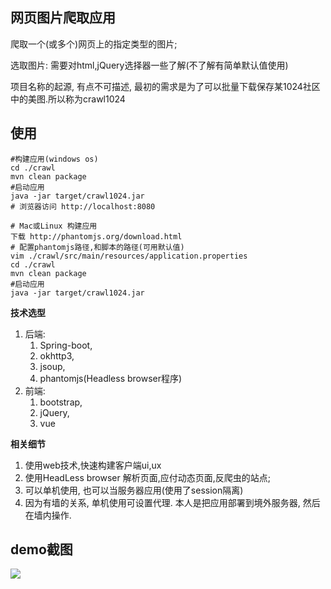 
##  网页图片爬取应用 ##

爬取一个(或多个)网页上的指定类型的图片; 

选取图片: 需要对html,jQuery选择器一些了解(不了解有简单默认值使用)

项目名称的起源, 有点不可描述, 最初的需求是为了可以批量下载保存某1024社区中的美图.所以称为crawl1024

## 使用 ##
    
    #构建应用(windows os)
    cd ./crawl
    mvn clean package 
    #启动应用 
    java -jar target/crawl1024.jar
    # 浏览器访问 http://localhost:8080
    
    # Mac或Linux 构建应用
    下载 http://phantomjs.org/download.html 
    # 配置phantomjs路径,和脚本的路径(可用默认值)
    vim ./crawl/src/main/resources/application.properties 
    cd ./crawl 
	mvn clean package 
    #启动应用 
    java -jar target/crawl1024.jar

**技术选型**  

1. 后端: 
	1. Spring-boot,
	2. okhttp3,
	3. jsoup,
	4. phantomjs(Headless browser程序)
2. 前端: 
	1. bootstrap,
	2. jQuery,
	3. vue


**相关细节**

1. 使用web技术,快速构建客户端ui,ux
2. 使用HeadLess browser 解析页面,应付动态页面,反爬虫的站点;
3. 可以单机使用, 也可以当服务器应用(使用了session隔离)
4. 因为有墙的关系, 单机使用可设置代理. 本人是把应用部署到境外服务器, 然后在墙内操作.


## demo截图 ##
![](https://www.tenie.net/lib/img/crawl1024.gif)